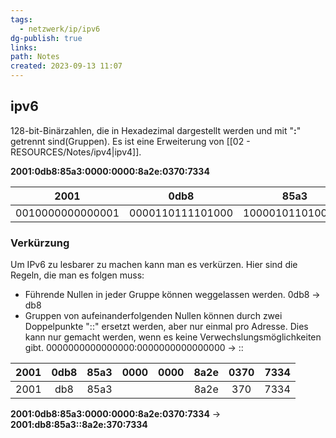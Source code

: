 ```yaml
---
tags:
  - netzwerk/ip/ipv6
dg-publish: true
links: 
path: Notes
created: 2023-09-13 11:07
---
```

## ipv6 
128-bit-Binärzahlen, die in Hexadezimal dargestellt werden und mit "**:**" getrennt sind(Gruppen).
Es ist eine Erweiterung von [[02 - RESOURCES/Notes/ipv4\|ipv4]].

**2001:0db8:85a3:0000:0000:8a2e:0370:7334**

| 2001 | 0db8 | 85a3 | 0000 | 0000 | 8a2e | 0370 | 7334 |
|:----:|:----:|:----:|:----:|:----:|:----:|:----:|:----:|
| 0010000000000001 | 0000110111101000 | 1000010110100011 | 0000000000000000 | 0000000000000000 | 1000101000101110 | 0000001101110000 | 0111001100110100 |


### Verkürzung
Um IPv6 zu lesbarer zu machen kann man es verkürzen.
Hier sind die Regeln, die man es folgen muss:
- Führende Nullen in jeder Gruppe können weggelassen werden. 0db8 -> db8
- Gruppen von aufeinanderfolgenden Nullen können durch zwei Doppelpunkte "::" ersetzt werden, aber nur einmal pro Adresse. Dies kann nur gemacht werden, wenn es keine Verwechslungsmöglichkeiten gibt. 0000000000000000:0000000000000000 -> ::


| 2001 | 0db8 | 85a3 | 0000 | 0000 | 8a2e | 0370 | 7334 |
|:----:|:----:|:----:|:----:|:----:|:----:|:----:|:----:|
| 2001 | db8  | 85a3 |      |      | 8a2e | 370  | 7334 |

**2001:0db8:85a3:0000:0000:8a2e:0370:7334**  -> **2001:db8:85a3::8a2e:370:7334**

